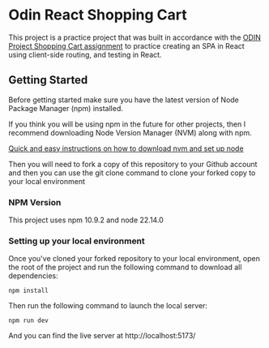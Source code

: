 # Odin React Shopping Cart

This project is a practice project that was built in accordance with the [ODIN Project Shopping Cart assignment](https://www.theodinproject.com/lessons/node-path-react-new-shopping-cart) to practice creating an SPA in React using client-side routing, and testing in React.

## Getting Started

Before getting started make sure you have the latest version of Node Package Manager (npm) installed.

If you think you will be using npm in the future for other projects, then I recommend downloading Node Version Manager (NVM) along with npm.

[Quick and easy instructions on how to download nvm and set up node](https://www.theodinproject.com/lessons/foundations-installing-node-js)

Then you will need to fork a copy of this repository to your Github account and then you can use the git clone command to clone your forked copy to your local environment

### NPM Version

This project uses   npm 10.9.2 and node 22.14.0

### Setting up your local environment

Once you've cloned your forked repository to your local environment, open the root of the project and run the following command to download all dependencies:

```
npm install
```

Then run the following command to launch the local server:
```
npm run dev
```

And you can find the live server at http://localhost:5173/

